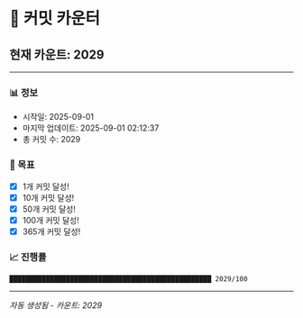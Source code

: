 # 🔢 커밋 카운터

## 현재 카운트: 2029

---

### 📊 정보
- 시작일: 2025-09-01
- 마지막 업데이트: 2025-09-01 02:12:37
- 총 커밋 수: 2029

### 🎯 목표
- [x] 1개 커밋 달성!
- [x] 10개 커밋 달성!
- [x] 50개 커밋 달성!
- [x] 100개 커밋 달성!
- [x] 365개 커밋 달성!

### 📈 진행률
```
██████████████████████████████████████████████████ 2029/100
```

---
*자동 생성됨 - 카운트: 2029*
